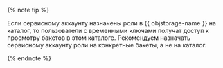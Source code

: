 {% note tip %}

Если сервисному аккаунту назначены роли в {{ objstorage-name }} на каталог, то пользователи с временными ключами получат доступ к просмотру бакетов в этом каталоге. Рекомендуем назначать сервисному аккаунту роли на конкретные бакеты, а не на каталог.

{% endnote %}